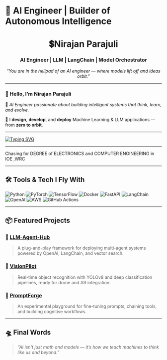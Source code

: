 # 🧠 AI Engineer | Builder of Autonomous Intelligence

<h1 align="center">💲Nirajan Parajuli</h1>
<h3 align="center">AI Engineer | LLM | LangChain | Model Orchestrator</h3>

<p align="center">
    <em>“You are in the helipad of an AI engineer — where models lift off and ideas orbit.”</em>
</p>

---

### 👋 Hello, I’m **Nirajan Parajuli**

🧠 *AI Engineer passionate about building intelligent systems that think, learn, and evolve.*

🚀 I **design**, **develop**, and **deploy** Machine Learning & LLM applications — from **zero to orbit**.

---

[![Typing SVG](https://readme-typing-svg.herokuapp.com?font=Fira+Code&size=24&pause=1000&color=58A6FF&center=true&vCenter=true&width=800&lines=Hi+there+%F0%9F%91%8B+I'm+Nirajan+Parajuli;AI+Engineer+%7C+Model+Orchestrator;Building+Intelligent+Systems+from+Zero+to+Orbit)](https://github.com/NirajanParajuli)

---

Chasing for DEGREE of ELECTRONICS and COMPUTER ENGINEERING in IOE ,WRC

---

## 🛠️ Tools & Tech I Fly With

![Python](https://img.shields.io/badge/-Python-333?style=flat&logo=python)
![PyTorch](https://img.shields.io/badge/-PyTorch-333?style=flat&logo=pytorch)
![TensorFlow](https://img.shields.io/badge/-TensorFlow-333?style=flat&logo=tensorflow)
![Docker](https://img.shields.io/badge/-Docker-333?style=flat&logo=docker)
![FastAPI](https://img.shields.io/badge/-FastAPI-333?style=flat&logo=fastapi)
![LangChain](https://img.shields.io/badge/-LangChain-333?style=flat&logo=data)
![OpenAI](https://img.shields.io/badge/-OpenAI-333?style=flat&logo=openai)
![AWS](https://img.shields.io/badge/-AWS-333?style=flat&logo=amazonaws)
![GitHub Actions](https://img.shields.io/badge/-GitHub_Actions-333?style=flat&logo=githubactions)

---

## 📦 Featured Projects

### 🔗 [LLM-Agent-Hub](https://github.com/yourusername/llm-agent-hub)  
> A plug-and-play framework for deploying multi-agent systems powered by OpenAI, LangChain, and vector search.

### 🧠 [VisionPilot](https://github.com/yourusername/visionpilot)  
> Real-time object recognition with YOLOv8 and deep classification pipelines, ready for drone and AR integration.

### 📡 [PromptForge](https://github.com/yourusername/promptforge)  
> An experimental playground for fine-tuning prompts, chaining tools, and building cognitive workflows.

---

## 🛸 Final Words

> _“AI isn't just math and models — it’s how we teach machines to think like us and beyond.”_
